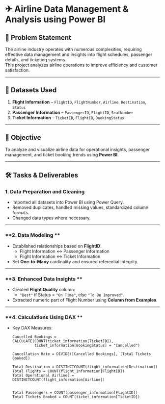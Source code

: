 # ✈ Airline Data Management & Analysis using Power BI

## 📌 Problem Statement
The airline industry operates with numerous complexities, requiring effective data management and insights into flight schedules, passenger details, and ticketing systems.  
This project analyzes airline operations to improve efficiency and customer satisfaction.

---

## 📂 Datasets Used
1. **Flight Information** – `FlightID`, `FlightNumber`, `Airline`, `Destination`, `Status`
2. **Passenger Information** – `PassengerID`, `FlightID`, `SeatNumber`
3. **Ticket Information** – `TicketID`, `FlightID`, `BookingStatus`

---

## 🎯 Objective
To analyze and visualize airline data for operational insights, passenger management, and ticket booking trends using **Power BI**.

---

## 🛠 Tasks & Deliverables

### **1. Data Preparation and Cleaning**
- Imported all datasets into Power BI using Power Query.
- Removed duplicates, handled missing values, standardized column formats.
- Changed data types where necessary.

---

### **2. Data Modeling **
- Established relationships based on **FlightID**:
  - Flight Information ↔ Passenger Information
  - Flight Information ↔ Ticket Information
- Set **One-to-Many** cardinality and ensured referential integrity.

---

### **3. Enhanced Data Insights **
- Created **Flight Quality** column:
  - `"Best"` if Status = `"On Time"`, else `"To Be Improved"`.
- Extracted numeric part of Flight Number using **Column from Examples**.

---

### **4. Calculations Using DAX **
- Key DAX Measures:
  ```DAX
  Cancelled Bookings =
  CALCULATE(COUNT(ticket_information[TicketID]),
            ticket_information[BookingStatus] = "Cancelled")

  Cancellation Rate = DIVIDE([Cancelled Bookings], [Total Tickets Booked])

  Total Destination = DISTINCTCOUNT(flight_information[Destination])
  Total Flights = COUNT(flight_information[FlightID])
  Total Operational Airlines = DISTINCTCOUNT(flight_information[Airline])

  
  Total Passengers = COUNT(passenger_information[FlightID])
  Total Tickets Booked = COUNT(ticket_information[TicketID])
